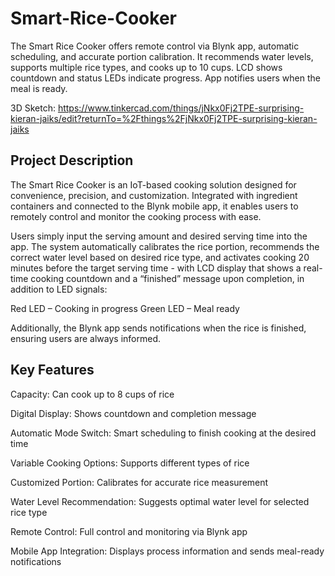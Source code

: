 # Smart-Rice-Cooker
The Smart Rice Cooker offers remote control via Blynk app, automatic scheduling, and accurate portion calibration. It recommends water levels, supports multiple rice types, and cooks up to 10 cups. LCD shows countdown and status LEDs indicate progress. App notifies users when the meal is ready.

3D Sketch: https://www.tinkercad.com/things/jNkx0Fj2TPE-surprising-kieran-jaiks/edit?returnTo=%2Fthings%2FjNkx0Fj2TPE-surprising-kieran-jaiks 

## Project Description
The Smart Rice Cooker is an IoT-based cooking solution designed for convenience, precision, and customization. Integrated with ingredient containers and connected to the Blynk mobile app, it enables users to remotely control and monitor the cooking process with ease.

Users simply input the serving amount and desired serving time into the app. The system automatically calibrates the rice portion, recommends the correct water level based on desired rice type, and activates cooking 20 minutes before the target serving time - with LCD display that shows a real-time cooking countdown and a “finished” message upon completion, in addition to LED signals:

  Red LED – Cooking in progress
  Green LED – Meal ready

Additionally, the Blynk app sends notifications when the rice is finished, ensuring users are always informed.

## Key Features
Capacity: Can cook up to 8 cups of rice

Digital Display: Shows countdown and completion message

Automatic Mode Switch: Smart scheduling to finish cooking at the desired time

Variable Cooking Options: Supports different types of rice

Customized Portion: Calibrates for accurate rice measurement

Water Level Recommendation: Suggests optimal water level for selected rice type

Remote Control: Full control and monitoring via Blynk app

Mobile App Integration: Displays process information and sends meal-ready notifications
